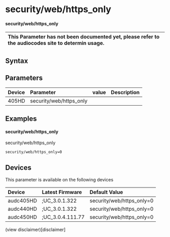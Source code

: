 ﻿---
description: security/web/https_only
search: false
---

# security/web/https_only

#### security/web/https_only


| This Parameter has not been documented yet, please refer to the audiocodes site to determin usage.  | 
| :--- |

## Syntax

## Parameters
|Device|Parameter|value|Description|
|:---|:---|:---|:---|
| 405HD | security/web/https_only |  |  |

## Examples
#### security/web/https_only

security/web/https_only

```
security/web/https_only=0
```

## Devices
This parameter is available on the following devices

| Device | Latest Firmware | Default Value |
|:---|:---|:---|
| audc405HD | ;UC_3.0.1.322 | security/web/https_only=0 
| audc440HD | ;UC_3.0.1.322 | security/web/https_only=0 
| audc450HD | ;UC_3.0.4.111.77 | security/web/https_only=0 

(view disclaimer)[disclaimer]
